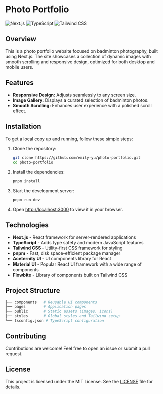 
# Photo Portfolio

![Next.js](https://img.shields.io/badge/Next.js-v13-blue)
![TypeScript](https://img.shields.io/badge/TypeScript-v5.2-brightgreen)
![Tailwind CSS](https://img.shields.io/badge/Tailwind%20CSS-v3.3-06B6D4)

## Overview

This is a photo portfolio website focused on badminton photography, built using Next.js. The site showcases a collection of dynamic images with smooth scrolling and responsive design, optimized for both desktop and mobile users.

## Features

- **Responsive Design:** Adjusts seamlessly to any screen size.
- **Image Gallery:** Displays a curated selection of badminton photos.
- **Smooth Scrolling:** Enhances user experience with a polished scroll effect.

## Installation

To get a local copy up and running, follow these simple steps:

1. Clone the repository:
   ```bash
   git clone https://github.com/emily-yu/photo-portfolio.git
   cd photo-portfolio
   ```
2. Install the dependencies:
   ```bash
   pnpm install
   ```
3. Start the development server:
   ```bash
   pnpm run dev
   ```
4. Open [http://localhost:3000](http://localhost:3000) to view it in your browser.

## Technologies

- **Next.js** - React framework for server-rendered applications
- **TypeScript** - Adds type safety and modern JavaScript features
- **Tailwind CSS** - Utility-first CSS framework for styling
- **pnpm** - Fast, disk space-efficient package manager
- **Aceternity UI** - UI components library for React
- **Material UI** - Popular React UI framework with a wide range of components
- **Flowbite** - Library of components built on Tailwind CSS

## Project Structure

```bash
├── components   # Reusable UI components
├── pages        # Application pages
├── public       # Static assets (images, icons)
├── styles       # Global styles and Tailwind setup
└── tsconfig.json # TypeScript configuration
```

## Contributing

Contributions are welcome! Feel free to open an issue or submit a pull request.

## License

This project is licensed under the MIT License. See the [LICENSE](./LICENSE) file for details.
